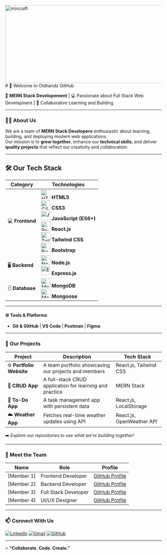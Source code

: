 <img src="https://i.pinimg.com/originals/27/1b/99/271b999c4fd1f90c36524214d35bc9c5.gif" alt="mincraft" width="900" height="250">
# 👋 Welcome to Oldhandz GitHub

🚀 **MERN Stack Developement** | 💻 Passionate about Full Stack Web Development | 🤝 Collaborative Learning and Building

---

### 👨‍💻 About Us
We are a team of **MERN Stack Developers** enthusiastic about learning, building, and deploying modern web applications.  
Our mission is to **grow together**, enhance our **technical skills**, and deliver **quality projects** that reflect our creativity and collaboration.

---
## 🛠️ Our Tech Stack

| Category | Technologies |
|-----------|---------------|
| 💻 **Frontend** | <img width="30" src="https://img.icons8.com/color/48/html-5--v1.png" alt="HTML5"/> **HTML5** <br> <img width="30" src="https://img.icons8.com/color/48/css3.png" alt="CSS3"/> **CSS3** <br> <img width="30" src="https://img.icons8.com/color/48/javascript--v1.png" alt="JavaScript"/> **JavaScript (ES6+)** <br> <img width="30" src="https://img.icons8.com/officel/48/react.png" alt="React.js"/> **React.js** <br> <img width="30" src="https://img.icons8.com/color/48/tailwindcss.png" alt="Tailwind CSS"/> **Tailwind CSS** <br> <img width="30" src="https://img.icons8.com/color/48/bootstrap.png" alt="Bootstrap"/> **Bootstrap** |
| 🖥️ **Backend** | <img width="30" src="https://img.icons8.com/color/48/nodejs.png" alt="Node.js"/> **Node.js** <br> <img width="30" src="https://img.icons8.com/color/48/express.png" alt="Express.js"/> **Express.js** |
| 🗄️ **Database** | <img width="30" src="https://img.icons8.com/external-tal-revivo-color-tal-revivo/48/external-mongodb-a-cross-platform-document-oriented-database-program-logo-color-tal-revivo.png" alt="MongoDB"/> **MongoDB** <br> <img width="30" src="https://img.icons8.com/?size=48&id=90519&format=png" alt="Mongoose"/> **Mongoose** |

---

#### ⚙️ Tools & Platforms
- **Git & GitHub** | **VS Code** | **Postman** | **Figma**

---

### 💼 Our Projects
| Project | Description | Tech Stack |
|----------|--------------|-------------|
| 🌐 **Portfolio Website** | A team portfolio showcasing our projects and members | React.js, Tailwind CSS |
| 🧾 **CRUD App** | A full-stack CRUD application for learning and practice | MERN Stack |
| 📝 **To-Do App** | A task management app with persistent data | React.js, LocalStorage |
| ☁️ **Weather App** | Fetches real-time weather updates using API | React.js, OpenWeather API |

➡️ *Explore our repositories to see what we’re building together!*

---

### 👥 Meet the Team
| Name | Role | Profile |
|------|------|----------|
| [Member 1] | Frontend Developer | [GitHub Profile](https://github.com/member1) |
| [Member 2] | Backend Developer | [GitHub Profile](https://github.com/member2) |
| [Member 3] | Full Stack Developer | [GitHub Profile](https://github.com/member3) |
| [Member 4] | UI/UX Designer | [GitHub Profile](https://github.com/member4) |

---

### 📫 Connect With Us
<p align="left">
<a href="https://www.linkedin.com/in/team-linkedin-id/" target="_blank"><img src="https://img.shields.io/badge/LinkedIn-%230077B5.svg?logo=linkedin&logoColor=white" alt="LinkedIn"/></a>
<a href="mailto:teamemail@example.com"><img src="https://img.shields.io/badge/Email-D14836?logo=gmail&logoColor=white" alt="Gmail"/></a>
<a href="https://github.com/your-team-github-username" target="_blank"><img src="https://img.shields.io/badge/GitHub-100000?logo=github&logoColor=white" alt="GitHub"/></a>
</p>

---

⭐ **“Collaborate. Code. Create.”**  
